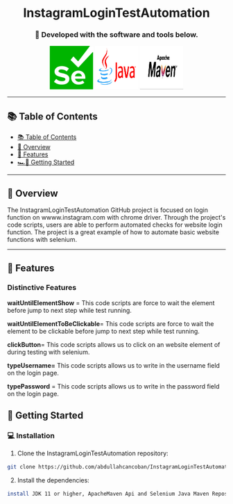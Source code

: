 <div align="center">
<h1 align="center">
<br>
InstagramLoginTestAutomation
</h1>
<h3 align="center">🚀 Developed with the software and tools below.</h3>
<p align="center">
<img src="images/selenium.png" alt="java" width="100" height="100">
<img src="images/java.jpg" alt="java" width="100" height="100">
<img src="images/maven.jpg" alt="java" width="100" height="100">
</div>

---

## 📚 Table of Contents
- [📚 Table of Contents](#-table-of-contents)
- [📍 Overview](#-introdcution)
- [🔮 Features](#-features)
- [🏎💨 Getting Started](#-getting-started)
---


## 📍 Overview

The InstagramLoginTestAutomation GitHub project is focused on login function on wwww.instagram.com with chrome driver. Through the project's code scripts, users are able to perform automated checks for website login function.  The project is a great example of how to automate basic website functions with selenium.

---

## 🔮 Features

### Distinctive Features

**waitUntilElementShow** = This code scripts are force to wait the element before jump to next step while test running.

**waitUntilElementToBeClickable**= This code scripts are force to wait the element to be clickable before jump to next step while test running.

**clickButton**= This code scripts allows us to click on an website element of during testing with selenium.

**typeUsername=** This code scripts  allows us to write in the username field on the login page.

**typePassword** = This code scripts  allows us to write in the password field on the login page.


## 🚀 Getting Started

### 💻 Installation

1. Clone the InstagramLoginTestAutomation repository:
```sh
git clone https://github.com/abdullahcancoban/InstagramLoginTestAutomation
```
2. Install the dependencies:
```sh
install JDK 11 or higher, ApacheMaven Api and Selenium Java Maven Repository
```






